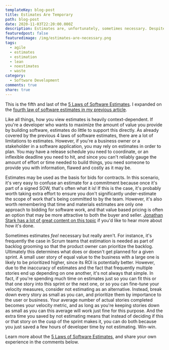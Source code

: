 ```yaml
---
templateKey: blog-post
title: Estimates Are Temporary
path: blog-post
date: 2020-11-03T22:20:00.000Z
description: Estimates are, unfortunately, sometimes necessary. Despite being wrong, frequently a waste of resources, having a short shelf life, and being non-transferable. Sometimes you just need them in order to make a plan.
featuredpost: false
featuredimage: /img/estimates-are-necessary.png
tags:
  - agile
  - estimates
  - estimation
  - lean
  - noestimates
  - waste
category:
  - Software Development
comments: true
share: true
---
```


This is the fifth and last of the [5 Laws of Software Estimates](/the-5-laws-of-software-estimates/). I expanded on the [fourth law of software estimates in my previous article](https://ardalis.com/estimates-are-temporary/).

Like all things, how you view estimates is heavily context-dependent. If you're a developer who wants to maximize the amount of value you provide by building software, estimates do little to support this directly. As already covered by the previous 4 laws of software estimates, there are a lot of limitations to estimates. However, if you're a business owner or a stakeholder in a software application, you may rely on estimates in order to plan. You may have a release schedule you need to coordinate, or an inflexible deadline you need to hit, and since you can't reliably gauge the amount of effort or time needed to build things, you need someone to provide you with information, flawed and costly as it may be.

Estimates may be used as the basis for bids for contracts. In this scenario, it's very easy to confuse an estimate for a commitment because once it's part of a signed SOW, that's often what it is! If this is the case, it's probably worth taking extra effort to ensure you don't significantly under-estimate the scope of work that's being committed to by the team. However, it's also worth remembering that time and materials estimates are only one approach to bidding for software work, and that value based pricing is often an option that may be more attractive to both the buyer and seller. [Jonathan Stark has a lot of great content on this topic](https://jonathanstark.com/hbin) if you'd like to hear more about how it's done.

Sometimes estimates *feel* necessary but really aren't. For instance, it's frequently the case in Scrum teams that estimation is needed as part of backlog grooming so that the product owner can prioritize the backlog. Ultimately this determines what does or doesn't get planned for a given sprint. A small user story of equal value to the business with a large one is likely to be prioritized higher, since its ROI is potentially better. However, due to the inaccuracy of estimates and the fact that frequently multiple stories end up depending on one another, it's not always that simple. In fact, if you're spending much time on estimates just so you can fit this or that one story into this sprint or the next one, or so you can fine-tune your velocity measures, consider not estimating as an alternative. Instead, break down every story as small as you can, and prioritize them by importance to the user or business. Your average number of actual stories completed becomes your velocity metric, and as long as you're keeping stories down as small as you can this average will work just fine for this purpose. And the extra time you saved by not estimating means that instead of deciding if this or that story on the cusp of the sprint makes it, you can do both because you just saved a few hours of developer time by not estimating. Win-win.

Learn more about the [5 Laws of Software Estimates](/the-5-laws-of-software-estimates/), and share your own experience in the comments below.
